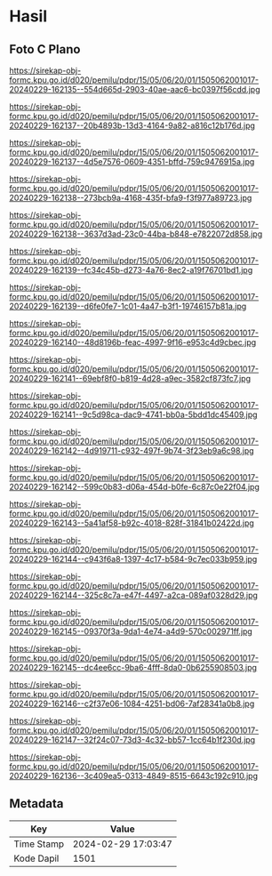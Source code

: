 # Hasil

## Foto C Plano

https://sirekap-obj-formc.kpu.go.id/d020/pemilu/pdpr/15/05/06/20/01/1505062001017-20240229-162135--554d665d-2903-40ae-aac6-bc0397f56cdd.jpg

https://sirekap-obj-formc.kpu.go.id/d020/pemilu/pdpr/15/05/06/20/01/1505062001017-20240229-162137--20b4893b-13d3-4164-9a82-a816c12b176d.jpg

https://sirekap-obj-formc.kpu.go.id/d020/pemilu/pdpr/15/05/06/20/01/1505062001017-20240229-162137--4d5e7576-0609-4351-bffd-759c9476915a.jpg

https://sirekap-obj-formc.kpu.go.id/d020/pemilu/pdpr/15/05/06/20/01/1505062001017-20240229-162138--273bcb9a-4168-435f-bfa9-f3f977a89723.jpg

https://sirekap-obj-formc.kpu.go.id/d020/pemilu/pdpr/15/05/06/20/01/1505062001017-20240229-162138--3637d3ad-23c0-44ba-b848-e7822072d858.jpg

https://sirekap-obj-formc.kpu.go.id/d020/pemilu/pdpr/15/05/06/20/01/1505062001017-20240229-162139--fc34c45b-d273-4a76-8ec2-a19f76701bd1.jpg

https://sirekap-obj-formc.kpu.go.id/d020/pemilu/pdpr/15/05/06/20/01/1505062001017-20240229-162139--d6fe0fe7-1c01-4a47-b3f1-19746157b81a.jpg

https://sirekap-obj-formc.kpu.go.id/d020/pemilu/pdpr/15/05/06/20/01/1505062001017-20240229-162140--48d8196b-feac-4997-9f16-e953c4d9cbec.jpg

https://sirekap-obj-formc.kpu.go.id/d020/pemilu/pdpr/15/05/06/20/01/1505062001017-20240229-162141--69ebf8f0-b819-4d28-a9ec-3582cf873fc7.jpg

https://sirekap-obj-formc.kpu.go.id/d020/pemilu/pdpr/15/05/06/20/01/1505062001017-20240229-162141--9c5d98ca-dac9-4741-bb0a-5bdd1dc45409.jpg

https://sirekap-obj-formc.kpu.go.id/d020/pemilu/pdpr/15/05/06/20/01/1505062001017-20240229-162142--4d919711-c932-497f-9b74-3f23eb9a6c98.jpg

https://sirekap-obj-formc.kpu.go.id/d020/pemilu/pdpr/15/05/06/20/01/1505062001017-20240229-162142--599c0b83-d06a-454d-b0fe-6c87c0e22f04.jpg

https://sirekap-obj-formc.kpu.go.id/d020/pemilu/pdpr/15/05/06/20/01/1505062001017-20240229-162143--5a41af58-b92c-4018-828f-31841b02422d.jpg

https://sirekap-obj-formc.kpu.go.id/d020/pemilu/pdpr/15/05/06/20/01/1505062001017-20240229-162144--c943f6a8-1397-4c17-b584-9c7ec033b959.jpg

https://sirekap-obj-formc.kpu.go.id/d020/pemilu/pdpr/15/05/06/20/01/1505062001017-20240229-162144--325c8c7a-e47f-4497-a2ca-089af0328d29.jpg

https://sirekap-obj-formc.kpu.go.id/d020/pemilu/pdpr/15/05/06/20/01/1505062001017-20240229-162145--09370f3a-9da1-4e74-a4d9-570c002971ff.jpg

https://sirekap-obj-formc.kpu.go.id/d020/pemilu/pdpr/15/05/06/20/01/1505062001017-20240229-162145--dc4ee6cc-9ba6-4fff-8da0-0b6255908503.jpg

https://sirekap-obj-formc.kpu.go.id/d020/pemilu/pdpr/15/05/06/20/01/1505062001017-20240229-162146--c2f37e06-1084-4251-bd06-7af28341a0b8.jpg

https://sirekap-obj-formc.kpu.go.id/d020/pemilu/pdpr/15/05/06/20/01/1505062001017-20240229-162147--32f24c07-73d3-4c32-bb57-1cc64b1f230d.jpg

https://sirekap-obj-formc.kpu.go.id/d020/pemilu/pdpr/15/05/06/20/01/1505062001017-20240229-162136--3c409ea5-0313-4849-8515-6643c192c910.jpg


## Metadata

| Key        | Value               |
| ---------- | ------------------- |
| Time Stamp | 2024-02-29 17:03:47 |
| Kode Dapil | 1501                |




